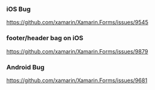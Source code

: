 ### iOS Bug
https://github.com/xamarin/Xamarin.Forms/issues/9545

### footer/header bag on iOS
https://github.com/xamarin/Xamarin.Forms/issues/9879


### Android Bug
https://github.com/xamarin/Xamarin.Forms/issues/9681
